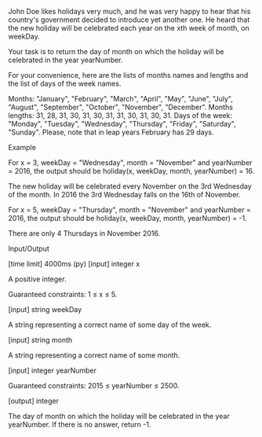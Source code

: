 John Doe likes holidays very much, and he was very happy to hear that his country's government decided to introduce yet another one. He heard that the new holiday will be celebrated each year on the xth week of month, on weekDay.

Your task is to return the day of month on which the holiday will be celebrated in the year yearNumber.

For your convenience, here are the lists of months names and lengths and the list of days of the week names.

Months: "January", "February", "March", "April", "May", "June", "July", "August", "September", "October", "November", "December".
Months lengths: 31, 28, 31, 30, 31, 30, 31, 31, 30, 31, 30, 31.
Days of the week: "Monday", "Tuesday", "Wednesday", "Thursday", "Friday", "Saturday", "Sunday".
Please, note that in leap years February has 29 days.

Example

For x = 3, weekDay = "Wednesday", month = "November" and yearNumber = 2016, the output should be
holiday(x, weekDay, month, yearNumber) = 16.

The new holiday will be celebrated every November on the 3rd Wednesday of the month. In 2016 the 3rd Wednesday falls on the 16th of November.

For x = 5, weekDay = "Thursday", month = "November" and yearNumber = 2016, the output should be
holiday(x, weekDay, month, yearNumber) = -1.

There are only 4 Thursdays in November 2016.

Input/Output

[time limit] 4000ms (py)
[input] integer x

A positive integer.

Guaranteed constraints:
1 ≤ x ≤ 5.

[input] string weekDay

A string representing a correct name of some day of the week.

[input] string month

A string representing a correct name of some month.

[input] integer yearNumber

Guaranteed constraints:
2015 ≤ yearNumber ≤ 2500.

[output] integer

The day of month on which the holiday will be celebrated in the year yearNumber. If there is no answer, return -1.
